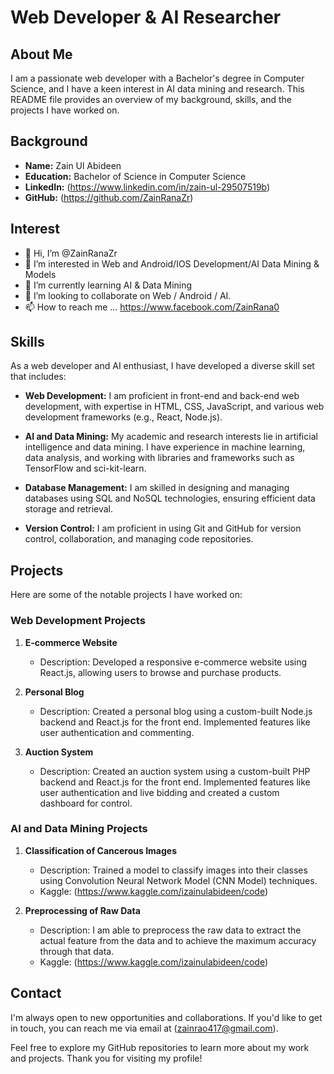 <!---
- 👋 Hi, I’m @ZainRanaZr
- 👀 I’m interested in Web and Android/IOS Development
- 🌱 I’m currently learning IOS Develoment
- 💞️ I’m looking to collaborate on Web / IOS / Android.
- 📫 How to reach me ... https://www.facebook.com/ZainRana0

ZainRanaZr/ZainRanaZr is a ✨ special ✨ repository because its `README.md` (this file) appears on your GitHub profile.
You can click the Preview link to take a look at your changes.
--->

# Web Developer & AI Researcher

## About Me
I am a passionate web developer with a Bachelor's degree in Computer Science, and I have a keen interest in AI data mining and research. This README file provides an overview of my background, skills, and the projects I have worked on.

## Background

- **Name:** Zain Ul Abideen
- **Education:** Bachelor of Science in Computer Science
- **LinkedIn:** (https://www.linkedin.com/in/zain-ul-29507519b)
- **GitHub:** (https://github.com/ZainRanaZr)

## Interest

- 👋 Hi, I’m @ZainRanaZr
- 👀 I’m interested in Web and Android/IOS Development/AI Data Mining & Models
- 🌱 I’m currently learning AI & Data Mining
- 💞️ I’m looking to collaborate on Web / Android / AI.
- 📫 How to reach me ... https://www.facebook.com/ZainRana0
  
## Skills

As a web developer and AI enthusiast, I have developed a diverse skill set that includes:

- **Web Development:** I am proficient in front-end and back-end web development, with expertise in HTML, CSS, JavaScript, and various web development frameworks (e.g., React, Node.js).

- **AI and Data Mining:** My academic and research interests lie in artificial intelligence and data mining. I have experience in machine learning, data analysis, and working with libraries and frameworks such as TensorFlow and sci-kit-learn.

- **Database Management:** I am skilled in designing and managing databases using SQL and NoSQL technologies, ensuring efficient data storage and retrieval.

- **Version Control:** I am proficient in using Git and GitHub for version control, collaboration, and managing code repositories.

## Projects

Here are some of the notable projects I have worked on:

### Web Development Projects

1. **E-commerce Website**
   - Description: Developed a responsive e-commerce website using React.js, allowing users to browse and purchase products.

2. **Personal Blog**
   - Description: Created a personal blog using a custom-built Node.js backend and React.js for the front end. Implemented features like user authentication and commenting.

3. **Auction System**
   - Description: Created an auction system using a custom-built PHP backend and React.js for the front end. Implemented features like user authentication and live bidding and created a custom dashboard for control.

### AI and Data Mining Projects

1. **Classification of Cancerous Images**
   - Description: Trained a model to classify images into their classes using Convolution Neural Network Model (CNN Model) techniques.
   - Kaggle: (https://www.kaggle.com/izainulabideen/code)

2. **Preprocessing of Raw Data**
   - Description: I am able to preprocess the raw data to extract the actual feature from the data and to achieve the maximum accuracy through that data.
   - Kaggle: (https://www.kaggle.com/izainulabideen/code)

## Contact

I'm always open to new opportunities and collaborations. If you'd like to get in touch, you can reach me via email at (zainrao417@gmail.com).

Feel free to explore my GitHub repositories to learn more about my work and projects. Thank you for visiting my profile!

